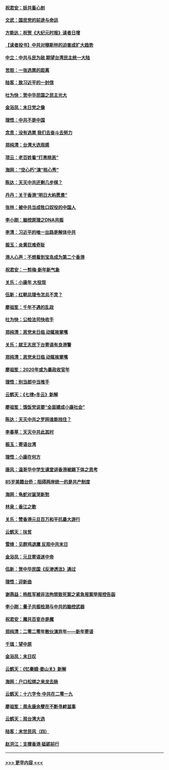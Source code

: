 #### [祝君安：妖共畜心剖](../pages/nsc993/n11794273.md?t=01160155) 
#### [文武：国民党的前途与命运](../pages/nsc993/n11794198.md?t=01160155) 
#### [方能达：祝贺《大纪元时报》读者日增](../pages/nsc993/n11793807.md?t=01160155) 
#### [【读者投书】中共对穆斯林的迫害成扩大趋势](../pages/nsc993/n11791371.md?t=01160155) 
#### [中立：中共与民为敌 期望台湾民主统一大陆](../pages/nsc993/n11790392.md?t=01160155) 
#### [苦胆：一张选票的距离](../pages/nsc993/n11788914.md?t=01160155) 
#### [陆客：致习近平的一封信](../pages/nsc993/n11788867.md?t=01160155) 
#### [吐为快：贺中华民国之民主光大](../pages/nsc993/n11788618.md?t=01160155) 
#### [金浴凤：末日党之像](../pages/nsc993/n11787475.md?t=01160155) 
#### [理悟：中共不是中国](../pages/nsc993/n11787463.md?t=01160155) 
#### [念贲：没有选票  我们去奋斗去努力](../pages/nsc993/n11787398.md?t=01160155) 
#### [郑纯清：台湾大选观感](../pages/nsc993/n11786210.md?t=01160155) 
#### [项云：老百姓看“打黑除恶”](../pages/nsc993/n11785398.md?t=01160155) 
#### [海网：“空心朽”演“核心秀”](../pages/nsc993/n11783874.md?t=01160155) 
#### [陈达：天灭中共还剩几步棋？](../pages/nsc993/n11783719.md?t=01160155) 
#### [丹丹：关于香港“明日大屿愿景”](../pages/nsc993/n11783273.md?t=01160155) 
#### [张林：被中共当成牲口奴役的中国人](../pages/nsc993/n11782397.md?t=01160155) 
#### [李小刚：脑控原理之DNA共振](../pages/nsc993/n11780962.md?t=01160155) 
#### [李清：习近平的唯一出路是解体中共](../pages/nsc993/n11780866.md?t=01160155) 
#### [振玉：炎黄巨难奇耻](../pages/nsc993/n11779632.md?t=01160155) 
#### [港人心声：不想看到宝岛成为第二个香港](../pages/nsc993/n11778817.md?t=01160155) 
#### [祝君安：一剪梅‧新年新气象](../pages/nsc993/n11776340.md?t=01160155) 
#### [关乐：小康年 大役现](../pages/nsc993/n11774213.md?t=01160155) 
#### [伍新：红朝总理令怎总不灵？](../pages/nsc993/n11770813.md?t=01160155) 
#### [廖祖笙：千年不遇的乱政](../pages/nsc993/n11770373.md?t=01160155) 
#### [吐为快：公检法司快收手](../pages/nsc993/n11770359.md?t=01160155) 
#### [郑纯清：恶党末日临 动辄挨掌嘴](../pages/nsc993/n11769912.md?t=01160155) 
#### [关乐：就王志民下台寄语有良港警](../pages/nsc993/n11769903.md?t=01160155) 
#### [郑纯清：恶党末日临 动辄挨掌嘴](../pages/nsc993/n11769356.md?t=01160155) 
#### [廖祖笙：2020年或为暴政收官年](../pages/nsc993/n11768216.md?t=01160155) 
#### [理悟：别当郎中当推手](../pages/nsc993/n11768243.md?t=01160155) 
#### [云鹤天：《七律▪冬云》新解](../pages/nsc993/n11768204.md?t=01160155) 
#### [廖祖笙：饿饭党说要“全面建成小康社会”](../pages/nsc993/n11767482.md?t=01160155) 
#### [陈达：天灭中共之罗网谁能挡住？](../pages/nsc993/n11767465.md?t=01160155) 
#### [李春草：天灭中共此其时](../pages/nsc993/n11767452.md?t=01160155) 
#### [振玉：寄语台湾](../pages/nsc993/n11767432.md?t=01160155) 
#### [理悟：小康在何方](../pages/nsc993/n11767394.md?t=01160155) 
#### [唐风：温哥华中学生课堂讲香港被踢下体之思考](../pages/nsc993/n11766848.md?t=01160155) 
#### [85岁美籍台侨：阻碍两岸统一的是共产制度](../pages/nsc993/n11765043.md?t=01160155) 
#### [海网：龟蛇对鼠哭新愁](../pages/nsc993/n11764895.md?t=01160155) 
#### [林泉：香江之歌](../pages/nsc993/n11764415.md?t=01160155) 
#### [关乐：赞香港元旦百万和平抗暴大游行](../pages/nsc993/n11764382.md?t=01160155) 
#### [云鹤天：扶贫](../pages/nsc993/n11764245.md?t=01160155) 
#### [雪绮：见群鸡退鹰  反观中共末日](../pages/nsc993/n11762112.md?t=01160155) 
#### [金浴凤：元旦寄语迷中帝](../pages/nsc993/n11761788.md?t=01160155) 
#### [伍新：贺中华民国《反渗透法》通过](../pages/nsc993/n11761994.md?t=01160155) 
#### [理悟：迎新曲](../pages/nsc993/n11761152.md?t=01160155) 
#### [谢燕益：杨胜军被非法拘禁致死案之紧急报案举报控告函](../pages/nsc993/n11756134.md?t=01160155) 
#### [李小刚：量子共振检测与中共的脑控武器](../pages/nsc993/n11754518.md?t=01160155) 
#### [祝君安：魔共百变亦是魔](../pages/nsc993/n11754469.md?t=01160155) 
#### [郑纯清：二零二零年散伙演弃年——新年寄语](../pages/nsc993/n11754195.md?t=01160155) 
#### [千瑞：望中原](../pages/nsc993/n11754159.md?t=01160155) 
#### [金浴凤：末日叹](../pages/nsc993/n11752359.md?t=01160155) 
#### [云鹤天：《忆秦娥‧娄山关》新解](../pages/nsc993/n11752348.md?t=01160155) 
#### [海网：户口松绑之来龙去脉](../pages/nsc993/n11752328.md?t=01160155) 
#### [云鹤天：十六字令‧中共在二零一九](../pages/nsc993/n11752305.md?t=01160155) 
#### [廖祖笙：周永康余孽在不断寻衅滋事](../pages/nsc993/n11751013.md?t=01160155) 
#### [云鹤天：观台湾大选](../pages/nsc993/n11751007.md?t=01160155) 
#### [陆客：末世民风（四）](../pages/nsc993/n11749203.md?t=01160155) 
#### [赵洪江：支撑香港 砥砺前行](../pages/nsc993/n11748482.md?t=01160155) 

----
#### [ >>> 更早内容 <<< ](../indexes/nsc993-earlier.md)
